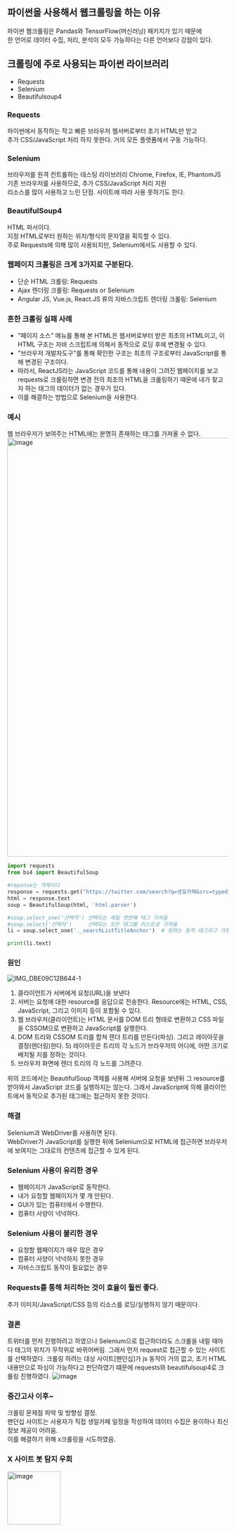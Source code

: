 ## 파이썬을 사용해서 웹크롤링을 하는 이유  
파이썬 웹크롤링은 Pandas와 TensorFlow(머신러닝) 패키지가 있기 때문에  
한 언어로 데이터 수집, 처리, 분석이 모두 가능하다는 다른 언어보다 강점이 있다.  

## 크롤링에 주로 사용되는 파이썬 라이브러리  
- Requests
- Selenium
- Beautifulsoup4


### Requests
파이썬에서 동작하는 작고 빠른 브라우저 웹서버로부터 초기 HTML만 받고  
추가 CSS/JavaScript 처리 하지 못한다. 거의 모든 플랫폼에서 구동 가능하다.  


### Selenium 
브라우저를 원격 컨트롤하는 테스팅 라이브러리 Chrome, Firefox, IE, PhantomJS  
기존 브라우저를 사용하므로, 추가 CSS/JavaScript 처리 지원  
리소스를 많이 사용하고 느린 단점. 사이트에 따라 사용 못하기도 한다.  

### BeautifulSoup4  
HTML 파서이다.  
지정 HTML로부터 원하는 위치/형식의 문자열을 획득할 수 있다.  
주로 Requests에 의해 많이 사용되지만, Selenium에서도 사용할 수 있다.  

### 웹페이지 크롤링은 크게 3가지로 구분된다.
- 단순 HTML 크롤링: Requests  
- Ajax 렌더링 크롤링: Requests or Selenium  
- Angular JS, Vue.js, React.JS 류의 자바스크립트 렌더링 크롤링: Selenium  

### 흔한 크롤링 실패 사례
- "페이지 소스" 메뉴를 통해 본 HTML은 웹서버로부터 받은 최초의 HTML이고, 이 HTML 구조는 자바 스크립트에 의해서 동적으로 로딩 후에 변경될 수 있다.
- "브라우저 개발자도구"를 통해 확인한 구조는 최초의 구조로부터 JavaScript를 통해 변경된 구조이다.
- 따라서, ReactJS라는 JavaScript 코드를 통해 내용이 그려진 웹페이지를 보고 requests로 크롤링하면 변경 전의 최초의 HTML을 크롤링하기 때문에 내가 찾고자 하는 태그의 데이터가 없는 경우가 있다.  
- 이를 해결하는 방법으로 Selenium을 사용한다. 


### 예시  
웹 브라우저가 보여주는 HTML에는 분명히 존재하는 태그를 가져올 수 없다.   
<img width="952" alt="image" src="https://github.com/indextrown/senior-project/assets/69367698/1ecde472-f9b4-4b71-8271-95380128b8fa">

```python
import requests
from bs4 import BeautifulSoup

#reponse는 객체이다
response = requests.get("https://twitter.com/search?q=생일카페&src=typed_query")
html = response.text
soup = BeautifulSoup(html, 'html.parser')

#soup.select_one('선택자') 선택되는 제일 첫번째 태그 가져옴
#soup.select('선택자')     선택되는 모든 태그를 리스트로 가져옴
li = soup.select_one('._searchListTitleAnchor')  # 원하는 동적 태그라고 가정

print(li.text)
```

### 원인 
![IMG_DBE09C12B644-1](https://github.com/indextrown/senior-project/assets/69367698/2d2d397b-d8da-4973-86e3-9ae60b996970)

1) 클라이언트가 서버에게 요청(URL)을 보낸다
2) 서버는 요청에 대한 resource를 응답으로 전송한다. Resource에는 HTML, CSS, JavaScript, 그리고 이미지 등이 포함될 수 있다.
3) 웹 브라우저(클라이언트)는 HTML 문서를 DOM 트리 형태로 변환하고 CSS 파일을 CSSOM으로 변환하고 JavaScript를 실행한다.
4) DOM 트리와 CSSOM 트리를 합쳐 렌더 트리를 만든다(파싱). 그리고 레이아웃을 결정(렌더링)한다. 5) 레이아웃은 트리의 각 노드가 브라우저의 어디에, 어떤 크기로 배치될 지를 정하는 것이다.
6) 브라우저 화면에 렌더 트리의 각 노드를 그려준다.  

위의 코드에서는 BeautifulSoup 객체를 사용해 서버에 요청을 보낸뒤 그 resource를 받아와서 JavaScript 코드를 실행하지는 않는다. 그래서 JavaScript에 의해 클라이언트에서 동적으로 추가된 태그에는 접근하지 못한 것이다.  

### 해결
Selenium과 WebDriver를 사용하면 된다.  
WebDriver가 JavaScript를 실행한 뒤에 Selenium으로 HTML에 접근하면 브라우저에 보여지는 그대로의 컨텐츠에 접근할 수 있게 된다.  
  

### Selenium 사용이 유리한 경우
- 웹페이지가 JavaScript로 동작한다.
- 내가 요청할 웹페이지가 몇 개 안된다.
- GUI가 있는 컴퓨터에서 수행한다. 
- 컴퓨터 사양이 넉넉하다.

### Selenium 사용이 불리한 경우
- 요청할 웹페이지가 매우 많은 경우
- 컴퓨터 사양이 넉넉하지 못한 경우
- 자바스크립트 동작이 필요없는 경우

### Requests를 통해 처리하는 것이 효율이 훨씬 좋다.
추가 이미지/JavaScript/CSS 등의 리소스를 로딩/실행하지 않기 때문이다.  

### 결론
트위터를 먼저 진행하려고 하였으나 Selenium으로 접근하더라도 스크롤을 내릴 때마다 태그의 위치가 무작위로 바뀌어버림. 그래서 먼저 request로 접근할 수 있는 사이트를 선택하였다.
크롤링 하려는 대상 사이트[팬던십]가 js 동작이 거의 없고, 초기 HTML 내용만으로 파싱이 가능하다고 판단하였기 떄문에 requests와 beautifulsoup4로 크롤링 진행하였다. 
![image](https://github.com/indextrown/senior-project/assets/69367698/ca7e1970-6015-4e1b-9eaf-c32e20870552)   


### 중간고사 이후~
크롤링 문제점 파악 및 방향성 결정.  
팬던십 사이트는 사용자가 직접 생일카페 일정을 작성하여 데이터 수집은 용이하나 최신 정보 제공이 어려움.  
이를 해결하기 위해 x크롤링을 시도하였음.    


### X 사이트 봇 탐지 우회
<img width="121" alt="image" src="https://github.com/indextrown/senior-project/assets/69367698/eb6f1e3c-b3a6-43b5-a7d0-6a740fb3bb2a">







